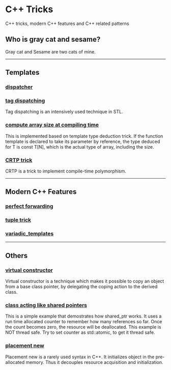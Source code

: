 # C++ Tricks
C++ tricks, modern C++ features and C++ related patterns 
## Who is gray cat and sesame?
Gray cat and Sesame are two cats of mine.

---
## Templates
### [dispatcher](templates/dispatcher.cpp)
### [tag dispatching](templates/tag_dispatching.cpp)
Tag dispatching is an intensively used technique in STL.
### [compute array size at compiling time](templates/comput_array_size_at_compiling_time.cpp)
This is implemented based on template type deduction trick.
If the function template is declared to take its parameter by reference,
the type deduced for T is const T[N], which is the actual type of array, including the size.
### [CRTP trick](templates/crtp_trick.cpp)
CRTP is a trick to implement compile-time polymorphism.

---
## Modern C++ Features
### [perfect forwarding](modern_cpp_features/perfect_forwarding.cpp)
### [tuple trick](modern_cpp_features/make_tuple_easy_to_read.cpp)
### [variadic_templates](modern_cpp_features/variadic_templates.cpp)

---
## Others
### [virtual constructor](others/virtual_constructor.cpp)
Virtual constructor is a technique which makes it possible to copy an object from a base class pointer, by delegating the coping action to the derived class.
### [class acting like shared pointers](others/class_acting_like_pointer.cpp)
This is a simple example that demostrates how shared_ptr works. It uses a run time allocated counter to remember how many references so far. Once the count becomes zero, the resource will be deallocated. This example is NOT thread safe. Try to set counter as std::atomic, to get it thread safe. 
### [placement new](others/placement_new.cpp)
Placement new is a rarely used syntax in C++. It initializes object in the pre-allocated memory. Thus it decouples resource acquisition and initialization.
